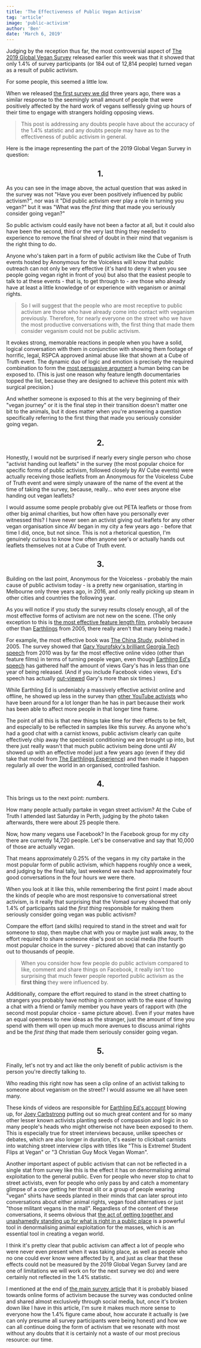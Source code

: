 ```yaml
---
title: 'The Effectiveness of Public Vegan Activism'
tag: 'article'
image: 'public-activism'
author: 'Ben'
date: 'March 6, 2019'
---
```


Judging by the reception thus far, the most controversial aspect of [The 2019 Global Vegan Survey](/survey) released earlier this week was that it showed that only 1.4% of survey participants (or 184 out of 12,814 people) turned vegan as a result of public activism.

For some people, this seemed a little low.

When we released [the first survey we did](/survey/2016) three years ago, there was a similar response to the seemingly small amount of people that were positively affected by the hard work of vegans selflessly giving up hours of their time to engage with strangers holding opposing views.

> This post is addressing any doubts people have about the accuracy of the 1.4% statistic and any doubts people may have as to the effectiveness of public activism in general.

Here is the image representing the part of the 2019 Global Vegan Survey in question:

<prominent-img src="public-activism/first-thing" alt="A Note on the Effectiveness of Public Activism (Re: 2019 Global Vegan Survey Results)" caption="14.7% of people chose &quot;Other&quot; which included <b>1.4%</b> (or 185 people) who first seriously considered going vegan as a result of public activism."></prominent-img>

<h2 style="text-align: center">1.</h2>

As you can see in the image above, the actual question that was asked in the survey was not "Have you ever been positively influenced by public activism?", nor was it "Did public activism ever play a role in turning you vegan?" but it was "What was the _first thing_ that made you seriously consider going vegan?"

So public activism could easily have not been a factor at all, but it could also have been the second, third or the very last thing they needed to experience to remove the final shred of doubt in their mind that veganism is the right thing to do.

Anyone who's taken part in a form of public activism like the Cube of Truth events hosted by Anonymous for the Voiceless will know that public outreach can not only be very effective (it's hard to deny it when you see people going vegan right in front of you) but also that the easiest people to talk to at these events - that is, to get through to - are those who already have at least a little knowledge of or experience with veganism or animal rights.

> So I will suggest that the people who are most receptive to public activism are those who have already come into contact with veganism previously. Therefore, for nearly everyone on the street who we have the most productive conversations with, the first thing that made them consider veganism could not be public activism.

It evokes strong, memorable reactions in people when you have a solid, logical conversation with them in conjunction with showing them footage of horrific, legal, RSPCA approved animal abuse like that shown at a Cube of Truth event. The dynamic duo of logic and emotion is precisely the required combination to form the [most persuasive argument](http://www.jrmyprtr.com/modes-of-persuasion/) a human being can be exposed to. (This is just one reason why feature length documentaries topped the list, because they are designed to achieve this potent mix with surgical precision.)

And whether someone is exposed to this at the very beginning of their "vegan journey" or it is the final step in their transition doesn't matter one bit to the animals, but it does matter when you're answering a question specifically referring to the first thing that made you seriously consider going vegan.

<h2 style="text-align: center">2.</h2>

Honestly, I would not be surprised if nearly every single person who chose "activist handing out leaflets" in the survey (the most popular choice for specific forms of public activism, followed closely by AV Cube events) were actually receiving those leaflets from an Anonymous for the Voiceless Cube of Truth event and were simply unaware of the name of the event at the time of taking the survey, because, really... who ever sees anyone else handing out vegan leaflets?

I would assume some people probably give out PETA leaflets or those from other big animal charities, but how often have you personally ever witnessed this? I have never seen an activist giving out leaflets for any other vegan organisation since AV began in my city a few years ago - before that time I did, once, but not since. This is not a rhetorical question, I'm genuinely curious to know how often anyone see's or actually hands out leaflets themselves not at a Cube of Truth event.

<h2 style="text-align: center">3.</h2>

Building on the last point, Anonymous for the Voiceless - probably the main cause of public activism today - is a pretty new organisation, starting in Melbourne only three years ago, in 2016, and only really picking up steam in other cities and countries the following year.

As you will notice if you study the survey results closely enough, all of the most effective forms of activism are not new on the scene. (The only exception to this is [the most effective feature length film](http://www.whatthehealthfilm.com/), probably because other than [Earthlings](http://www.nationearth.com/) from 2005, there really aren't that many being made.)

For example, the most effective book was [The China Study](https://www.benbellavegan.com/book/the-china-study/), published in 2005. The survey showed that [Gary Yourofsky's brilliant Georgia Tech speech](https://www.youtube.com/watch?v=es6U00LMmC4&t=436s) from 2010 was by far the most effective online video (other than feature films) in terms of turning people vegan, even though [Earthling Ed's speech](https://www.youtube.com/watch?v=Z3u7hXpOm58) has gathered half the amount of views Gary's has in less than one year of being released. (And if you include Facebook video views, Ed's speech has actually [out-viewed](https://earthlinged.org/) Gary's more than six times.)

While Earthling Ed is undeniably a massively effective activist online and offline, he showed up less in the survey than [other YouTube activists](https://www.youtube.com/user/Freelea) who have been around for a lot longer than he has in part because their work has been able to affect more people in that longer time frame.

The point of all this is that new things take time for their effects to be felt, and especially to be reflected in samples like this survey. As anyone who's had a good chat with a carnist knows, public activism clearly can quite effectively chip away the speciesist conditioning we are brought up into, but there just really wasn't that much public activism being done until AV showed up with an effective model just a few years ago (even if they did take that model from [The Earthlings Experience](http://theearthlingsexperience.com/)) and then made it happen regularly all over the world in an organised, controlled fashion.

<h2 style="text-align: center">4.</h2>

This brings us to the next point: _numbers_.

How many people actually partake in vegan street activism? At the Cube of Truth I attended last Saturday in Perth, judging by the photo taken afterwards, there were about 25 people there.

Now, how many vegans use Facebook? In the Facebook group for my city there are currently 14,720 people. Let's be conservative and say that 10,000 of those are actually vegan.

That means approximately 0.25% of the vegans in my city partake in the most popular form of public activism, which happens roughly once a week, and judging by the final tally, last weekend we each had approximately four good conversations in the four hours we were there.

When you look at it like this, while remembering the first point I made about the kinds of people who are most responsive to conversational street activism, is it really that surprising that the Vomad survey showed that only 1.4% of participants said the _first thing_ responsible for making them seriously consider going vegan was public activism?

Compare the effort (and skills) required to stand in the street and wait for someone to stop, then maybe chat with you or maybe just walk away, to the effort required to share someone else's post on social media (the fourth most popular choice in the survey - pictured above) that can instantly go out to thousands of people.

> When you consider how few people do public activism compared to like, comment and share things on Facebook, it really isn't too surprising that much fewer people reported public activism as the **first thing** they were influenced by.

Additionally, compare the effort required to stand in the street chatting to strangers you probably have nothing in common with to the ease of having a chat with a friend or family member you have years of rapport with (the second most popular choice - same picture above). Even if your mates have an equal openness to new ideas as the stranger, just the amount of time you spend with them will open up much more avenues to discuss animal rights and be the _first thing_ that made them seriously consider going vegan.

<h2 style="text-align: center">5.</h2>

Finally, let's not try and act like the only benefit of public activism is the person you're directly talking to.

Who reading this right now has seen a clip online of an activist talking to someone about veganism on the street? I would assume we all have seen many.

These kinds of videos are responsible for [Earthling Ed's account](https://www.youtube.com/channel/UCVRrGAcUc7cblUzOhI1KfFg/) blowing up, for [Joey Carbstrong](https://www.youtube.com/channel/UCG6usHVNuRbexyisxE27nDw) putting out so much great content and for so many other lesser known activists planting seeds of compassion and logic in so many people's heads who might otherwise not have been exposed to them. This is especially true for street interviews because, unlike speeches or debates, which are also longer in duration, it's easier to clickbait carnists into watching street interview clips with titles like "This is Extreme! Student Flips at Vegan" or "3 Christian Guy Mock Vegan Woman".

Another important aspect of public activism that can not be reflected in a single stat from survey like this is the effect it has on denormalising animal exploitation to the general public. Even for people who never stop to chat to street activists, even for people who only pass by and catch a momentary glimpse of a cow getting her throat slit or a group of people wearing "vegan" shirts have seeds planted in their minds that can later sprout into conversations about either animal rights, vegan food alternatives or just "those militant vegans in the mall". Regardless of the content of these conversations, it seems obvious that [the act of getting together and unashamedly standing up for what is right in a public place](https://www.youtube.com/watch?v=NWHqJpcgjk0) is a powerful tool in denormalising animal exploitation for the masses, which is an essential tool in creating a vegan world.

I think it's pretty clear that public activism can affect a lot of people who were never even present when it was taking place, as well as people who no one could ever know were affected by it, and just as clear that these effects could not be measured by the 2019 Global Vegan Survey (and are one of limitations we will work on for the next survey we do) and were certainly not reflected in the 1.4% statistic.

I mentioned at the end of [the main survey article](/survey) that it is probably biased towards online forms of activism because the survey was conducted online and shared almost exclusively through social media, but, once it's broken down like I have in this article, I'm sure it makes much more sense to everyone how the 1.4% figure came about, how accurate it actually is (we can only presume all survey participants were being honest) and how we can all continue doing the form of activism that we resonate with most without any doubts that it is certainly not a waste of our most precious resource: our time.
